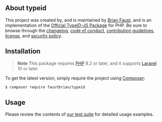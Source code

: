 ## About typeid

This project was created by, and is maintained by [Brian Faust](https://github.com/faustbrian), and is an implementation of the [Official TypeID-JS Package](https://github.com/jetpack-io/typeid-js) for PHP. Be sure to browse through the [changelog](CHANGELOG.md), [code of conduct](.github/CODE_OF_CONDUCT.md), [contribution guidelines](.github/CONTRIBUTING.md), [license](LICENSE), and [security policy](.github/SECURITY.md).

## Installation

> **Note**
> This package requires [PHP](https://www.php.net/) 8.2 or later, and it supports [Laravel](https://laravel.com/) 10 or later.

To get the latest version, simply require the project using [Composer](https://getcomposer.org/):

```bash
$ composer require faustbrian/typeid
```

## Usage

Please review the contents of [our test suite](/tests) for detailed usage examples.
